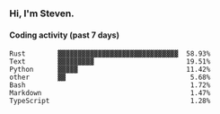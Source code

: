 ### Hi, I'm Steven.

#### Coding activity (past 7 days)
```
Rust        ▓▓▓▓▓▓▓▓▓▓▓▓▓▓▓▓▓▓▓▓▓▓▓▓▓▓▓▓▓▓  58.93%
Text        ▓▓▓▓▓▓▓▓▓                       19.51%
Python      ▓▓▓▓▓                           11.42%
other       ▓▓                               5.68%
Bash                                         1.72%
Markdown                                     1.47%
TypeScript                                   1.28%
```
